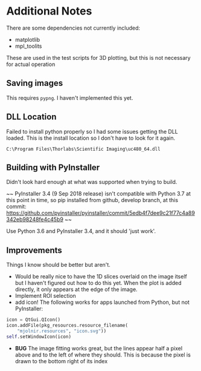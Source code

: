 # Additional Notes

There are some dependencies not currently included:

* matplotlib
* mpl_toolits

These are used in the test scripts for 3D plotting, but this
is not necessary for actual operation


## Saving images

This requires `pypng`.
I haven't implemented this yet.


## DLL Location

Failed to install python properly so I had some issues getting the DLL loaded.
This is the install location so I don't have to look for it again.

`C:\Program Files\Thorlabs\Scientific Imaging\uc480_64.dll`


## Building with PyInstaller

Didn't look hard enough at what was supported when trying to build.

~~
PyInstaller 3.4 (9 Sep 2018 release) isn't compatible with Python 3.7 at this
point in time, so pip installed from github, develop branch, at this commit:
https://github.com/pyinstaller/pyinstaller/commit/5edb4f7dee9c21f77c4a89342eb98248fe4c45b9
~~

Use Python 3.6 and PyInstaller 3.4, and it should 'just work'.


## Improvements

Things I know should be better but aren't.

* Would be really nice to have the 1D slices overlaid on the image itself but
  I haven't figured out how to do this yet. When the plot is added directly,
  it only appears at the edge of the image.
* Implement ROI selection
* add icon! The following works for apps launched from Python, but not
  PyInstaller:

```python
icon = QtGui.QIcon()
icon.addFile(pkg_resources.resource_filename(
    "mjolnir.resources", "icon.svg"))
self.setWindowIcon(icon)
```

* **BUG** The image fitting works great, but the lines appear half a pixel
  above and to the left of where they should. This is because the pixel is
  drawn to the bottom right of its index
